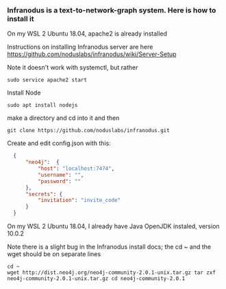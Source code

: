 ### Infranodus is a text-to-network-graph system. Here is how to install it

On my WSL 2 Ubuntu 18.04, apache2 is already installed

Instructions on installing Infranodus server are here https://github.com/noduslabs/infranodus/wiki/Server-Setup

Note it doesn't work with systemctl, but rather
```
sudo service apache2 start
```
Install Node
```
sudo apt install nodejs
```
make a directory and cd into it and then
```
git clone https://github.com/noduslabs/infranodus.git
```
Create and edit config.json with this:
```JSON
  {
      "neo4j":  {
          "host": "localhost:7474",
          "username": "",
          "password": ""
      },
      "secrets": {
          "invitation": "invite_code"
      }
  }
```
On my WSL 2 Ubuntu 18.04, I already have Java OpenJDK instaled, version 10.0.2

Note there is a slight bug in the Infranodus install docs; the cd ~ and the wget should be on separate lines

```
cd ~
wget http://dist.neo4j.org/neo4j-community-2.0.1-unix.tar.gz tar zxf neo4j-community-2.0.1-unix.tar.gz cd neo4j-community-2.0.1
```
